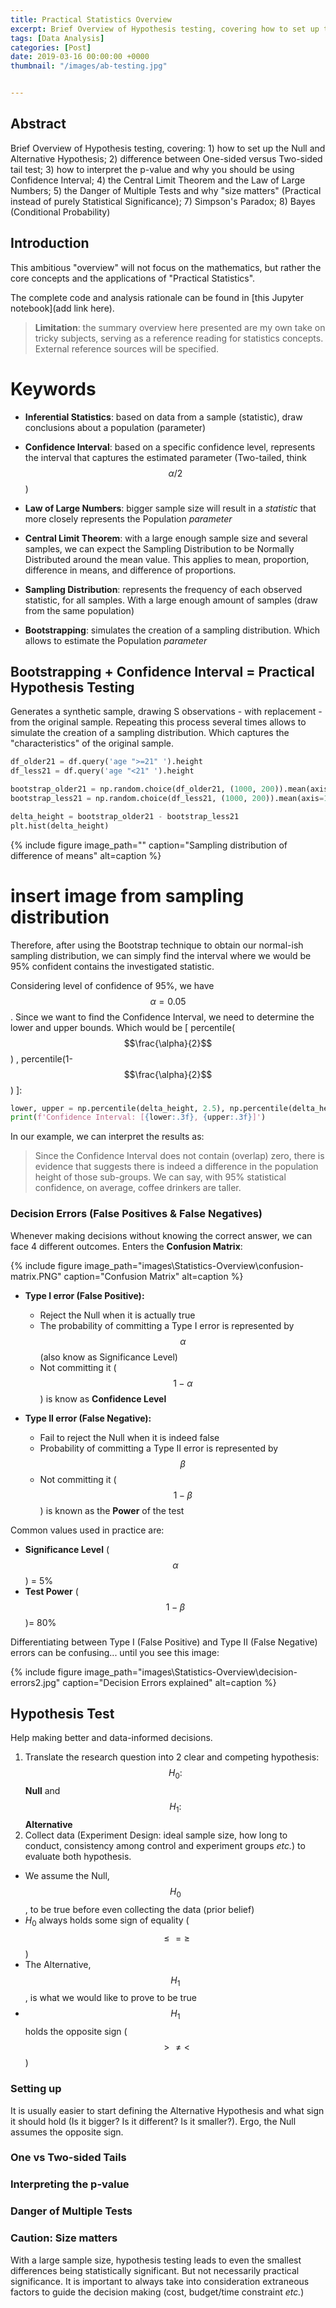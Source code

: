 ```yaml
---
title: Practical Statistics Overview
excerpt: Brief Overview of Hypothesis testing, covering how to set up the Null and Alternative Hypothesis, difference between One-side versus Two-sided tail test, how to interpret the p-value and why you should be using Confidence Interval; the Central Limit Theorem; the Law of Large Numbers; the Danger of Multiple Tests; and why "size matters" (Practical instead of purely Statistical Significance).
tags: [Data Analysis]
categories: [Post]
date: 2019-03-16 00:00:00 +0000
thumbnail: "/images/ab-testing.jpg"


---
```

## Abstract
Brief Overview of Hypothesis testing, covering: 1) how to set up the Null and Alternative Hypothesis; 2) difference between One-sided versus Two-sided tail test; 3) how to interpret the p-value and why you should be using Confidence Interval; 4) the Central Limit Theorem and the Law of Large Numbers; 5) the Danger of Multiple Tests and why "size matters" (Practical instead of purely Statistical Significance); 7) Simpson's Paradox; 8) Bayes (Conditional Probability)

## Introduction
This ambitious "overview" will not focus on the mathematics, but rather the core concepts and the applications of "Practical Statistics".

The complete code and analysis rationale can be found in [this Jupyter notebook](add link here).

>**Limitation**: the summary overview here presented are my own take on tricky subjects, serving as a reference reading for statistics concepts. External reference sources will be specified.

# Keywords

+ **Inferential Statistics**: based on data from a sample (statistic), draw conclusions about a population (parameter)

+ **Confidence Interval**: based on a specific confidence level, represents the interval that captures the estimated parameter (Two-tailed, think $$\alpha/2$$)

+ **Law of Large Numbers**: bigger sample size will result in a *statistic* that more closely represents the Population *parameter*

+ **Central Limit Theorem**: with a large enough sample size and several samples, we can expect the Sampling Distribution to be Normally Distributed around the mean value.
This applies to mean, proportion, difference in means, and difference of proportions.

+ **Sampling Distribution**: represents the frequency of each observed statistic, for all samples. With a large enough amount of samples (draw from the same population)

+ **Bootstrapping**: simulates the creation of a sampling distribution. Which allows to estimate the Population *parameter*



## Bootstrapping + Confidence Interval = Practical Hypothesis Testing
Generates a synthetic sample, drawing S observations - with replacement - from the original sample. Repeating this process several times allows to simulate the creation of a sampling distribution. Which captures the "characteristics" of the original sample.

```python
df_older21 = df.query('age ">=21" ').height
df_less21 = df.query('age "<21" ').height

bootstrap_older21 = np.random.choice(df_older21, (1000, 200)).mean(axis=1)
bootstrap_less21 = np.random.choice(df_less21, (1000, 200)).mean(axis=1)

delta_height = bootstrap_older21 - bootstrap_less21
plt.hist(delta_height)
```
{% include figure image_path="" caption="Sampling distribution of difference of means" alt=caption %}

# insert image from sampling distribution

Therefore, after using the Bootstrap technique to obtain our normal-ish sampling distribution, we can simply find the interval where we would be 95% confident contains the investigated statistic.

Considering level of confidence of 95%, we have $$\alpha = 0.05$$. Since we want to find the Confidence Interval, we need to determine the lower and upper bounds. Which would be [ percentile($$\frac{\alpha}{2}$$) , percentile(1- $$\frac{\alpha}{2}$$) ]:

```python
lower, upper = np.percentile(delta_height, 2.5), np.percentile(delta_height, 97.5)
print(f'Confidence Interval: [{lower:.3f}, {upper:.3f}]')
```

In our example, we can interpret the results as:
>Since the Confidence Interval does not contain (overlap) zero, there is evidence that suggests there is indeed a difference in the population height of those sub-groups. We can say, with 95% statistical confidence, on average, coffee drinkers are taller.

### Decision Errors (False Positives & False Negatives)
Whenever making decisions without knowing the correct answer, we can face 4 different outcomes. Enters the **Confusion Matrix**:

{% include figure image_path="images\Statistics-Overview\confusion-matrix.PNG" caption="Confusion Matrix" alt=caption %}

+ **Type I error (False Positive):**
    - Reject the Null when it is actually true
    - The probability of committing a Type I error is represented by $$\alpha$$ (also know as Significance Level)
    - Not committing it ($$1 - \alpha$$) is know as **Confidence Level**

+ **Type II error (False Negative):**
    - Fail to reject the Null when it is indeed false
    - Probability of committing a Type II error is represented by $$\beta$$
    - Not committing it ($$1 - \beta$$) is known as the **Power** of the test

Common values used in practice are:
+ **Significance Level** ($$\alpha$$) = 5%
+ **Test Power** ($$1 - \beta$$)= 80%

Differentiating between Type I (False Positive) and Type II (False Negative) errors can be confusing... until you see this image:

{% include figure image_path="images\Statistics-Overview\decision-errors2.jpg" caption="Decision Errors explained" alt=caption %}



## Hypothesis Test
Help making better and data-informed decisions.
1. Translate the research question into 2 clear and competing hypothesis: $$H_0:$$ **Null** and $$H_1:$$ **Alternative**
2. Collect data (Experiment Design: ideal sample size, how long to conduct, consistency among control and experiment groups *etc.*) to evaluate both hypothesis.

+ We assume the Null, $$H_0$$, to be true before even collecting the data (prior belief)
+ $H_0$ always holds some sign of equality ($$\leq = \geq$$)
+ The Alternative, $$H_1$$, is what we would like to prove to be true
+ $$H_1$$ holds the opposite sign ($$> \neq < $$)

### Setting up
It is usually easier to start defining the Alternative Hypothesis and what sign it should hold (Is it bigger? Is it different? Is it smaller?). Ergo, the Null assumes the opposite sign.

### One vs Two-sided Tails




### Interpreting the p-value


### Danger of Multiple Tests


### Caution: Size matters
With a large sample size, hypothesis testing leads to even the smallest differences being statistically significant. But not necessarily practical significance.
It is important to always take into consideration extraneous factors to guide the decision making (cost, budget/time constraint *etc.*)

